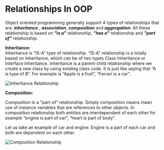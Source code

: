 # Relationships In OOP

Object oriented programming generally support 4 types of relationships that are: ***inheritance*** , ***association***, ***composition*** and ***aggregation***. All these relationship is based on ***"is a"*** relationship, ***"has a"*** relationship and ***"part of"*** relationship.

**Inheritance:**<br>
Inheritance is “IS-A” type of relationship. “IS-A” relationship is a totally based on Inheritance, which can be of two types Class Inheritance or Interface Inheritance. Inheritance is a parent-child relationship where we create a new class by using existing class code. It is just like saying that “A is type of B”. For example is “Apple is a fruit”, “Ferrari is a car”.

![Inheritance Relationship](https://github.com/Muhammad-Ohee/Relationships-In-OOP/assets/87231565/a03b69cb-f398-44b5-94d1-6dab65b17b3f)

**Composition:**<br>

Composition is a "part-of" relationship. Simply composition means mean use of instance variables that are references to other objects. In composition relationship both entities are interdependent of each other for example “engine is part of car”, “heart is part of body”.

Let us take an example of car and engine. Engine is a part of each car and both are dependent on each other.

![Composition Relationship](https://github.com/Muhammad-Ohee/Relationships-In-OOP/assets/87231565/c7c27f16-ae9e-4214-97fc-a2da847ba05c)

